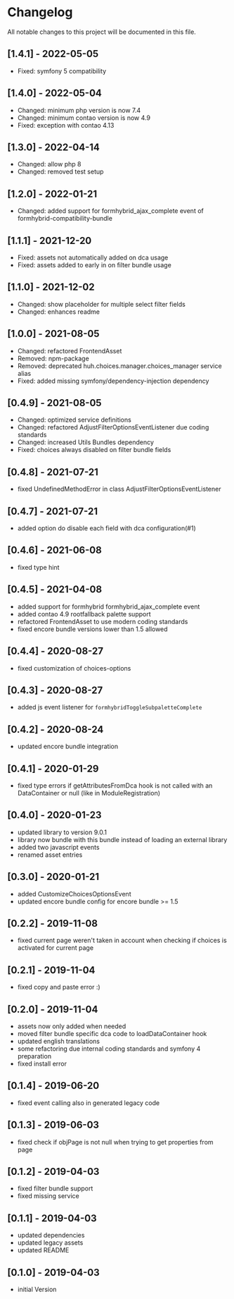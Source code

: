 # Changelog

All notable changes to this project will be documented in this file.

## [1.4.1] - 2022-05-05
- Fixed: symfony 5 compatibility

## [1.4.0] - 2022-05-04
- Changed: minimum php version is now 7.4
- Changed: minimum contao version is now 4.9
- Fixed: exception with contao 4.13

## [1.3.0] - 2022-04-14
- Changed: allow php 8
- Changed: removed test setup

## [1.2.0] - 2022-01-21
- Changed: added support for formhybrid_ajax_complete event of formhybrid-compatibility-bundle

## [1.1.1] - 2021-12-20
- Fixed: assets not automatically added on dca usage
- Fixed: assets added to early in on filter bundle usage

## [1.1.0] - 2021-12-02
- Changed: show placeholder for multiple select filter fields
- Changed: enhances readme

## [1.0.0] - 2021-08-05
- Changed: refactored FrontendAsset
- Removed: npm-package
- Removed: deprecated huh.choices.manager.choices_manager service alias
- Fixed: added missing symfony/dependency-injection dependency

## [0.4.9] - 2021-08-05
- Changed: optimized service definitions
- Changed: refactored AdjustFilterOptionsEventListener due coding standards
- Changed: increased Utils Bundles dependency
- Fixed: choices always disabled on filter bundle fields

## [0.4.8] - 2021-07-21
- fixed UndefinedMethodError in class AdjustFilterOptionsEventListener

## [0.4.7] - 2021-07-21

- added option do disable each field with dca configuration(#1)

## [0.4.6] - 2021-06-08

- fixed type hint

## [0.4.5] - 2021-04-08

- added support for formhybrid formhybrid_ajax_complete event
- added contao 4.9 rootfallback palette support
- refactored FrontendAsset to use modern coding standards
- fixed encore bundle versions lower than 1.5 allowed

## [0.4.4] - 2020-08-27

- fixed customization of choices-options

## [0.4.3] - 2020-08-27

- added js event listener for `formhybridToggleSubpaletteComplete`

## [0.4.2] - 2020-08-24

- updated encore bundle integration

## [0.4.1] - 2020-01-29

- fixed type errors if getAttributesFromDca hook is not called with an DataContainer or null (like in
  ModuleRegistration)

## [0.4.0] - 2020-01-23

- updated library to version 9.0.1
- library now bundle with this bundle instead of loading an external library
- added two javascript events
- renamed asset entries

## [0.3.0] - 2020-01-21

- added CustomizeChoicesOptionsEvent
- updated encore bundle config for encore bundle >= 1.5

## [0.2.2] - 2019-11-08

- fixed current page weren't taken in account when checking if choices is activated for current page

## [0.2.1] - 2019-11-04

- fixed copy and paste error :)

## [0.2.0] - 2019-11-04

- assets now only added when needed
- moved filter bundle specific dca code to loadDataContainer hook
- updated english translations
- some refactoring due internal coding standards and symfony 4 preparation
- fixed install error

## [0.1.4] - 2019-06-20

- fixed event calling also in generated legacy code

## [0.1.3] - 2019-06-03

- fixed check if objPage is not null when trying to get properties from page

## [0.1.2] - 2019-04-03

- fixed filter bundle support
- fixed missing service

## [0.1.1] - 2019-04-03

- updated dependencies
- updated legacy assets
- updated README

## [0.1.0] - 2019-04-03

- initial Version
